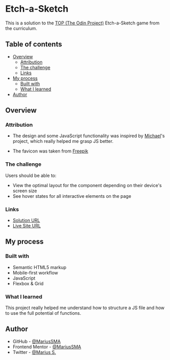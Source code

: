 # Etch-a-Sketch

This is a solution to the [TOP (The Odin Project)](https://www.theodinproject.com/) Etch-a-Sketch game from the curriculum.

## Table of contents

- [Overview](#overview)
    - [Attribution](#disclaimer)
    - [The challenge](#the-challenge)
    - [Links](#links)
- [My process](#my-process)
    - [Built with](#built-with)
    - [What I learned](#what-i-learned)
- [Author](#author)

## Overview

### Attribution

- The design and some JavaScript functionality was inspired by [Michael](https://github.com/michalosman)'s project, which really helped me grasp JS better.

- The favicon was taken from [Freepik](https://www.flaticon.com/free-icons/pen)

### The challenge

Users should be able to:

- View the optimal layout for the component depending on their device's screen size
- See hover states for all interactive elements on the page

### Links

- [Solution URL](https://github.com/MariusSMA/etch-a-sketch)
- [Live Site URL](https://mariussma.github.io/etch-a-sketch/)

## My process

### Built with

- Semantic HTML5 markup
- Mobile-first workflow
- JavaScript
- Flexbox & Grid

### What I learned

This project really helped me understand how to structure a JS file and how to use the full potential of functions.

## Author

- GitHub - [@MariusSMA](https://github.com/mariussma)
- Frontend Mentor - [@MariusSMA](https://www.frontendmentor.io/profile/MariusSMA)
- Twitter - [@Marius S.](https://twitter.com/Marius_SMA)